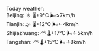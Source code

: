 Today weather:  
Beijing: ☀️   🌡️+9°C 🌬️↘7km/h  
Tianjin: 🌫  🌡️+12°C 🌬️←4km/h  
Shijiazhuang: ⛅️  🌡️+17°C 🌬️←5km/h  
Tangshan: ⛅️  🌡️+15°C 🌬️→8km/h  
